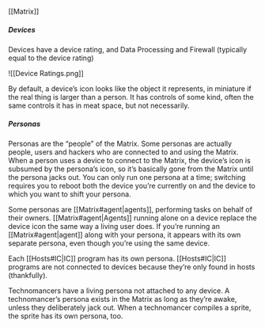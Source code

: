 [[Matrix]]

##### Devices
Devices have a device rating, and Data Processing and Firewall (typically equal to the device rating)

![[Device Ratings.png]]

By default, a device’s icon looks like the object it represents, in miniature if the real thing is larger than a person. It has controls of some kind, often the same controls it has in meat space, but not necessarily.

##### Personas
Personas are the “people” of the Matrix. Some personas are actually people, users and hackers who are connected to and using the Matrix. When a person uses a device to connect to the Matrix, the device’s icon is subsumed by the persona’s icon, so it’s basically gone from the Matrix until the persona jacks out. You can only run one persona at a time; switching requires you to reboot both the device you’re currently on and the device to which you want to shift your persona.

Some personas are [[Matrix#agent|agents]], performing tasks on behalf of their owners. [[Matrix#agent|Agents]] running alone on a device replace the device icon the same way a living user does. If you’re running an [[Matrix#agent|agent]] along with your persona, it appears with its own separate persona, even though you’re using the same device. 

Each [[Hosts#IC|IC]] program has its own persona. [[Hosts#IC|IC]] programs are not connected to devices because they’re only found in hosts (thankfully). 

Technomancers have a living persona not attached to any device. A technomancer’s persona exists in the Matrix as long as they’re awake, unless they deliberately jack out. When a technomancer compiles a sprite, the sprite has its own persona, too.